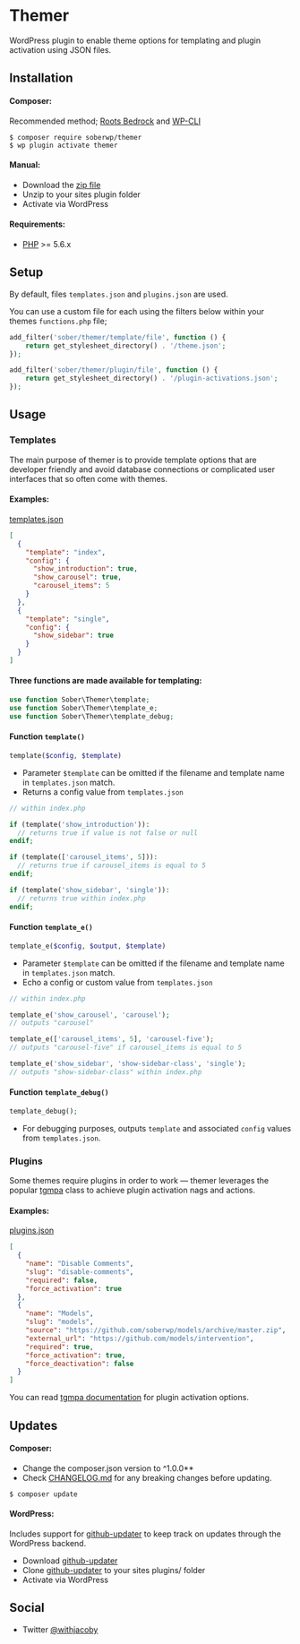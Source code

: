 # Themer

WordPress plugin to enable theme options for templating and plugin activation using JSON files.

## Installation

#### Composer:

Recommended method; [Roots Bedrock](https://roots.io/bedrock/) and [WP-CLI](http://wp-cli.org/)
```shell
$ composer require soberwp/themer
$ wp plugin activate themer
```

#### Manual:

* Download the [zip file](https://github.com/soberwp/themer/archive/master.zip)
* Unzip to your sites plugin folder
* Activate via WordPress

#### Requirements:

* [PHP](http://php.net/manual/en/install.php) >= 5.6.x

## Setup

By default, files `templates.json` and `plugins.json` are used.

You can use a custom file for each using the filters below within your themes `functions.php` file; 
```php
add_filter('sober/themer/template/file', function () {
    return get_stylesheet_directory() . '/theme.json';
});

add_filter('sober/themer/plugin/file', function () {
    return get_stylesheet_directory() . '/plugin-activations.json';
});
```

## Usage

### Templates

The main purpose of themer is to provide template options that are developer friendly and avoid database connections or complicated user interfaces that so often come with themes.

#### Examples:

[templates.json](.github/templates.json)

```json
[
  {
    "template": "index",
    "config": {
      "show_introduction": true,
      "show_carousel": true,
      "carousel_items": 5
    }
  },
  {
    "template": "single",
    "config": {
      "show_sidebar": true
    }
  }
]
```

#### Three functions are made available for templating:

```php
use function Sober\Themer\template;
use function Sober\Themer\template_e;
use function Sober\Themer\template_debug;
```

#### Function `template()`
```php
template($config, $template)
```

* Parameter `$template` can be omitted if the filename and template name in `templates.json` match.
* Returns a config value from `templates.json`

```php
// within index.php

if (template('show_introduction')):
  // returns true if value is not false or null
endif;

if (template(['carousel_items', 5])):
  // returns true if carousel_items is equal to 5
endif;

if (template('show_sidebar', 'single')):
  // returns true within index.php
endif;
```

#### Function `template_e()`
```php
template_e($config, $output, $template)
```

* Parameter `$template` can be omitted if the filename and template name in `templates.json` match.
* Echo a config or custom value from `templates.json`

```php
// within index.php

template_e('show_carousel', 'carousel');
// outputs "carousel"

template_e(['carousel_items', 5], 'carousel-five');
// outputs "carousel-five" if carousel_items is equal to 5

template_e('show_sidebar', 'show-sidebar-class', 'single');
// outputs "show-sidebar-class" within index.php
```

#### Function `template_debug()`
```php
template_debug();
```

* For debugging purposes, outputs `template` and associated `config` values from `templates.json`.

### Plugins

Some themes require plugins in order to work &mdash; themer leverages the popular [tgmpa](http://tgmpluginactivation.com/) class to achieve plugin activation nags and actions.

#### Examples:

[plugins.json](.github/plugins.json)

```json
[
  {
    "name": "Disable Comments",
    "slug": "disable-comments",
    "required": false,
    "force_activation": true
  },
  {
    "name": "Models",
    "slug": "models",
    "source": "https://github.com/soberwp/models/archive/master.zip",
    "external_url": "https://github.com/models/intervention",
    "required": true,
    "force_activation": true,
    "force_deactivation": false
  }
]
```

You can read [tgmpa documentation](http://tgmpluginactivation.com/configuration/) for plugin activation options.

## Updates

#### Composer:

* Change the composer.json version to ^1.0.0**
* Check [CHANGELOG.md](CHANGELOG.md) for any breaking changes before updating.

```shell
$ composer update
```

#### WordPress:

Includes support for [github-updater](https://github.com/afragen/github-updater) to keep track on updates through the WordPress backend.
* Download [github-updater](https://github.com/afragen/github-updater)
* Clone [github-updater](https://github.com/afragen/github-updater) to your sites plugins/ folder
* Activate via WordPress

## Social

* Twitter [@withjacoby](https://twitter.com/withjacoby)
